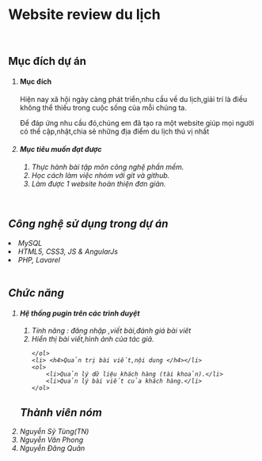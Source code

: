 <h1> Website review du lịch </h1>
<br>
<h2> Mục đích dự án </h2>
<ol>
    <li><h4> Mục đích </h4>
    <p> Hiện nay xã hội ngày càng phát triển,nhu cầu về du lịch,giải trí là điều không thể thiếu trong cuộc sống của mỗi chúng ta.</p>
    <p> Để đáp ứng nhu cầu đó,chúng em đã tạo ra một website giúp mọi người có thể cập,nhật,chia sẻ những địa điểm du lịch thú vị nhất <em>
    </li>
    <li>
        <h4> Mục tiêu muốn đạt được </h4>
        <ol>
            <li>Thực hành bài tập môn công nghệ phần mềm.</li>
            <li>Học cách làm việc nhóm với git và github.</li>
            <li>Làm được 1 website hoàn thiện đơn giản.</li>
        </ol>
    </li>
</ol>
<br>
<h2> Công nghệ sử dụng trong dự án </h2>
    <li>MySQL</li>
    <li>HTML5, CSS3, JS & AngularJs</li>   
    <li>PHP, Lavarel</li>
    </br>
<h2> Chức năng </h2>
<ol>
    <li>
    <h4> Hệ thống pugin trên các trình duyệt</h4></li>
    <ol>
        <li> Tính năng : đăng nhập ,viết bài,đánh giá bài viêt</li>
        <li> Hiển thị bài viết,hình ảnh của tác giả.</li>
        
    </ol>
    <li> <h4>Quản trị bài viết,nội dung </h4></li>
    <ol>
        <li>Quản lý dữ liệu khách hàng (tài khoản).</li>
        <li>Quản lý bài viết của khách hàng.</li>
    </ol>
</ol>
    
<h2> Thành viên nóm </h2>
    <li>Nguyễn Sỹ Tùng(TN)</li>
    <li>Nguyễn Văn Phong</li>
    <li>Nguyễn Đăng Quân</li>
    

